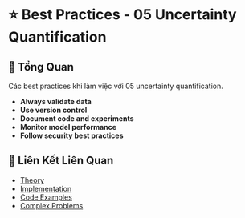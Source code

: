 # ⭐ Best Practices - 05 Uncertainty Quantification

## 🎯 Tổng Quan

Các best practices khi làm việc với 05 uncertainty quantification.

- **Always validate data**
- **Use version control**
- **Document code and experiments**
- **Monitor model performance**
- **Follow security best practices**

## 🔗 Liên Kết Liên Quan

- [Theory](./THEORY_05_uncertainty_quantification.md)
- [Implementation](./IMPLEMENTATION_05_uncertainty_quantification.md)
- [Code Examples](./CODE_EXAMPLES_05_uncertainty_quantification.md)
- [Complex Problems](./COMPLEX_PROBLEMS.md)
